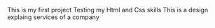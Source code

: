 This is my first project
Testing my Html and Css skills
This is a design explaing services of a company
 
